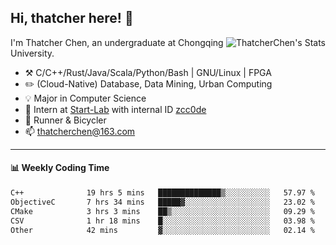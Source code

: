 ## Hi, thatcher here! :wave:

<img align="right" src="https://github-readme-stats.vercel.app/api?username=thatcherchen&title_color=333&text_color=777" alt="ThatcherChen's Stats" >

I'm Thatcher Chen, an undergraduate at Chongqing University.

- :hammer_and_pick:  C/C++/Rust/Java/Scala/Python/Bash | GNU/Linux | FPGA
- :pencil2:  (Cloud-Native) Database, Data Mining, Urban Computing
- :bulb:   Major in Computer Science
- :telescope:  Intern at [Start-Lab](https://github.com/Spatio-Temporal-Lab) with internal ID [zcc0de](https://github.com/zcc0de)
- :seedling:  Runner & Bicycler
- :mailbox: thatcherchen@163.com

---

#### :bar_chart: Weekly Coding Time

<!--START_SECTION:waka-->

```txt
C++              19 hrs 5 mins   ██████████████▒░░░░░░░░░░   57.97 %
ObjectiveC       7 hrs 34 mins   █████▓░░░░░░░░░░░░░░░░░░░   23.02 %
CMake            3 hrs 3 mins    ██▒░░░░░░░░░░░░░░░░░░░░░░   09.29 %
CSV              1 hr 18 mins    █░░░░░░░░░░░░░░░░░░░░░░░░   03.98 %
Other            42 mins         ▓░░░░░░░░░░░░░░░░░░░░░░░░   02.14 %
```

<!--END_SECTION:waka-->
